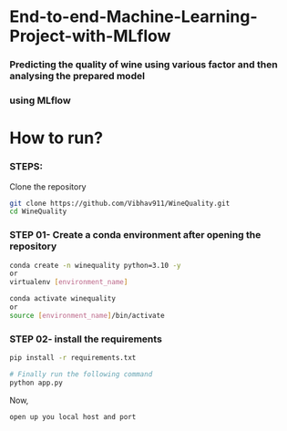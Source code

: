 # End-to-end-Machine-Learning-Project-with-MLflow
### Predicting the quality of wine using various factor and then analysing the prepared model
### using MLflow


# How to run?
### STEPS:

Clone the repository

```bash
git clone https://github.com/Vibhav911/WineQuality.git
cd WineQuality
```
### STEP 01- Create a conda environment after opening the repository

```bash
conda create -n winequality python=3.10 -y  
or
virtualenv [environment_name]
```

```bash
conda activate winequality
or
source [environment_name]/bin/activate
```


### STEP 02- install the requirements
```bash
pip install -r requirements.txt
```


```bash
# Finally run the following command
python app.py
```

Now,
```bash
open up you local host and port
```



